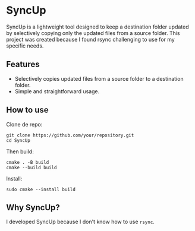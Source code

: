 # SyncUp

SyncUp is a lightweight tool designed to keep a destination folder updated by selectively copying only the updated files from a source folder. This project was created because I found rsync challenging to use for my specific needs.

## Features

* Selectively copies updated files from a source folder to a destination folder.
* Simple and straightforward usage.

## How to use

Clone de repo:

```
git clone https://github.com/your/repository.git
cd SyncUp
```

Then build:

```
cmake . -B build
cmake --build build
```

Install:
```
sudo cmake --install build
```

## Why SyncUp?

I developed SyncUp because I don't know how to use `rsync`.



